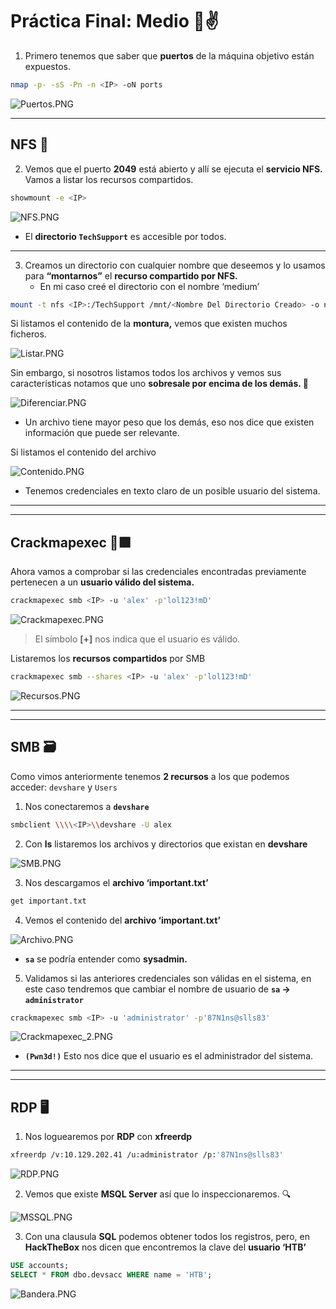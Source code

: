# Práctica Final: Medio 🐧✌


1. Primero tenemos que saber que **puertos** de la máquina objetivo están expuestos.

```bash
nmap -p- -sS -Pn -n <IP> -oN ports
```

![Puertos.PNG](./assets/Medio/01-Puertos.png)

---

## NFS 📁

2. Vemos que el puerto **2049** está abierto y allí se ejecuta el **servicio NFS.** Vamos a listar los recursos compartidos.

```bash
showmount -e <IP>
```

![NFS.PNG](./assets/Medio/02-NFS.png)

- El **directorio `TechSupport`** es accesible por todos.

---

3. Creamos un directorio con cualquier nombre que deseemos y lo usamos para **“montarnos”** el **recurso compartido por NFS.**
    - En mi caso creé el directorio con el nombre ‘medium’

```bash
mount -t nfs <IP>:/TechSupport /mnt/<Nombre Del Directorio Creado> -o nolock
```

Si listamos el contenido de la **montura,** vemos que existen muchos ficheros.

![Listar.PNG](./assets/Medio/03-Listar.png)

Sin embargo, si nosotros listamos todos los archivos y vemos sus características notamos que uno **sobresale por encima de los demás. 👀**

![Diferenciar.PNG](./assets/Medio/04-Diferencia.png)

- Un archivo tiene mayor peso que los demás, eso nos dice que existen información que puede ser relevante.

Si listamos el contenido del archivo

![Contenido.PNG](./assets/Medio/05-Contenido.png)

- Tenemos credenciales en texto claro de un posible usuario del sistema.

---

---

## Crackmapexec 🦑🟩

Ahora vamos a comprobar si las credenciales encontradas previamente pertenecen a un **usuario válido del sistema.**

```bash
crackmapexec smb <IP> -u 'alex' -p'lol123!mD' 
```

![Crackmapexec.PNG](./assets/Medio/06-Crackmapexec.png)
> El símbolo **[+]** nos indica que el usuario es válido.


Listaremos los **recursos compartidos** por SMB

```bash
crackmapexec smb --shares <IP> -u 'alex' -p'lol123!mD'
```

![Recursos.PNG](./assets/Medio/07-Recursos.png)

---

---

## SMB 🗃

Como vimos anteriormente tenemos **2 recursos** a los que podemos acceder: `devshare` y `Users`

1. Nos conectaremos a **`devshare`** 

```bash
smbclient \\\\<IP>\\devshare -U alex
```

2. Con **ls** listaremos los archivos y directorios que existan en **devshare**

![SMB.PNG](./assets/Medio/08-SMB.png)

3. Nos descargamos el **archivo ‘important.txt’**

```bash
get important.txt
```

4. Vemos el contenido del **archivo ‘important.txt’**

![Archivo.PNG](./assets/Medio/09-Archivo.png)

- **`sa`** se podría entender como **sysadmin.**

5. Validamos si las anteriores credenciales son válidas en el sistema, en este caso tendremos que cambiar el nombre de usuario de **`sa` → `administrator`**

```bash
crackmapexec smb <IP> -u 'administrator' -p'87N1ns@slls83' 
```

![Crackmapexec_2.PNG](./assets/Medio/10-Crackmapexec_2.png)

- **`(Pwn3d!)`** Esto nos dice que el usuario es el administrador del sistema.

---

---

## RDP 🖥

1. Nos loguearemos por **RDP** con **xfreerdp**

```bash
xfreerdp /v:10.129.202.41 /u:administrator /p:'87N1ns@slls83'
```

![RDP.PNG](./assets/Medio/11-RDP.png)

2. Vemos que existe **MSQL Server** así que lo inspeccionaremos. 🔍

![MSSQL.PNG](./assets/Medio/12-MSSQL.png)

3. Con una clausula **SQL** podemos obtener todos los registros, pero, en **HackTheBox** nos dicen que encontremos la clave del **usuario ‘HTB’**

```sql
USE accounts;
SELECT * FROM dbo.devsacc WHERE name = 'HTB';
```

![Bandera.PNG](./assets/Medio/13-Bandera.png)